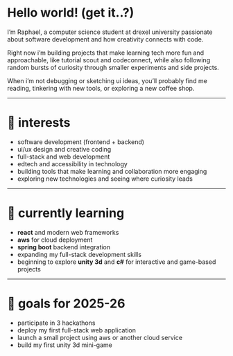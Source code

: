 # Hello world! (get it..?)

I’m Raphael, a computer science student at drexel university passionate about software development and how creativity connects with code.

Right now i’m building projects that make learning tech more fun and approachable, like tutorial scout and codeconnect, while also following random bursts of curiosity through smaller experiments and side projects.

When i’m not debugging or sketching ui ideas, you’ll probably find me reading, tinkering with new tools, or exploring a new coffee shop.

---

# 🧠 interests  
- software development (frontend + backend)  
- ui/ux design and creative coding  
- full-stack and web development  
- edtech and accessibility in technology  
- building tools that make learning and collaboration more engaging  
- exploring new technologies and seeing where curiosity leads

---

# 🌱 currently learning  
- **react** and modern web frameworks  
- **aws** for cloud deployment  
- **spring boot** backend integration  
- expanding my full-stack development skills  
- beginning to explore **unity 3d** and **c#** for interactive and game-based projects

---

# 🎯 goals for 2025-26
- participate in 3 hackathons  
- deploy my first full-stack web application  
- launch a small project using aws or another cloud service  
- build my first unity 3d mini-game  
